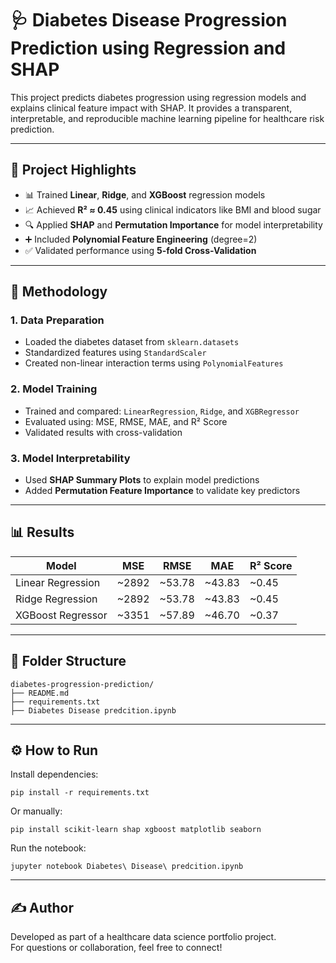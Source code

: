
# 🩺 Diabetes Disease Progression Prediction using Regression and SHAP

This project predicts diabetes progression using regression models and explains clinical feature impact with SHAP. It provides a transparent, interpretable, and reproducible machine learning pipeline for healthcare risk prediction.

---

## 🚀 Project Highlights

- 📊 Trained **Linear**, **Ridge**, and **XGBoost** regression models  
- 📈 Achieved **R² ≈ 0.45** using clinical indicators like BMI and blood sugar  
- 🔍 Applied **SHAP** and **Permutation Importance** for model interpretability  
- ➕ Included **Polynomial Feature Engineering** (degree=2)  
- ✅ Validated performance using **5-fold Cross-Validation**

---

## 🧪 Methodology

### 1. Data Preparation
- Loaded the diabetes dataset from `sklearn.datasets`
- Standardized features using `StandardScaler`
- Created non-linear interaction terms using `PolynomialFeatures`

### 2. Model Training
- Trained and compared: `LinearRegression`, `Ridge`, and `XGBRegressor`
- Evaluated using: MSE, RMSE, MAE, and R² Score
- Validated results with cross-validation

### 3. Model Interpretability
- Used **SHAP Summary Plots** to explain model predictions  
- Added **Permutation Feature Importance** to validate key predictors

---

## 📊 Results

| Model               | MSE   | RMSE  | MAE   | R² Score |
|---------------------|-------|-------|-------|----------|
| Linear Regression   | ~2892 | ~53.78| ~43.83| ~0.45    |
| Ridge Regression    | ~2892 | ~53.78| ~43.83| ~0.45    |
| XGBoost Regressor   | ~3351 | ~57.89| ~46.70| ~0.37    |

---

## 📂 Folder Structure

```
diabetes-progression-prediction/
├── README.md
├── requirements.txt
├── Diabetes Disease predcition.ipynb
```

---

## ⚙️ How to Run

Install dependencies:

```
pip install -r requirements.txt
```

Or manually:

```
pip install scikit-learn shap xgboost matplotlib seaborn
```

Run the notebook:

```
jupyter notebook Diabetes\ Disease\ predcition.ipynb
```

---

## ✍️ Author

Developed as part of a healthcare data science portfolio project.  
For questions or collaboration, feel free to connect!
